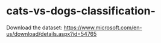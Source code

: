 # cats-vs-dogs-classification-
 Download the dataset: https://www.microsoft.com/en-us/download/details.aspx?id=54765
